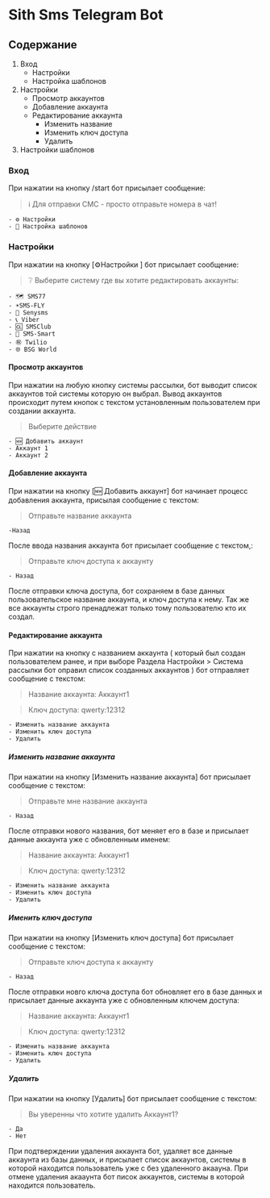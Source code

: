 # Sith Sms Telegram Bot

## Содержание
1. Вход
	- Настройки
	- Настройка шаблонов
2. Настройки
	- Просмотр аккаунтов
    - Добавление аккаунта
	- Редактирование аккаунта
      - Изменить название
      - Изменить ключ доступа
      - Удалить
3. Настройки шаблонов

### Вход
При нажатии на кнопку /start бот присылает сообщение:
>ℹ️ Для отправки СМС - просто отправьте номера в чат!

	- ⚙️ Настройки 
	- 🔨 Настройка шаблонов

### Настройки
При нажатии на кнопку [⚙️Настройки ]  бот присылает сообщение:
>❔ Выберите систему где вы хотите редактировать аккаунты:
    
    - 🗺 SMS77
    - ☀️SMS-FLY
    - 📱 Senysms
    - 📞 Viber
    - 🆑 SMSClub
    - 📲 SMS-Smart
    - ㊗️ Twilio
    - 🌐 BSG World

#### Просмотр аккаунтов
При нажатии на любую кнопку системы рассылки, бот выводит список аккаунтов той системы которую он выбрал. Вывод аккаунтов происходит путем кнопок с текстом установленным пользователем при создании аккаунта. 

>Выберите действие

    - 🆕 Добавить аккаунт
    - Аккаунт 1
    - Аккаунт 2

#### Добавление аккаунта
При нажатии на кнопку [🆕 Добавить аккаунт] бот начинает процесс добавления аккаунта, присылая сообщение с текстом:
> Отправьте название аккаунта
    
    -Назад

После ввода названия аккаунта бот присылает сообщение с текстом,:
> Отправьте ключ доступа к аккаунту
	
    - Назад

После отправки ключа доступа, бот сохраняем в базе данных пользовательское название аккаунта, и ключ доступа к нему. Так же все аккаунты строго пренадлежат только тому пользователю кто их создал.
 
#### Редактирование аккаунта
При нажатии на кнопку с названием аккаунта ( который был создан пользователем ранее, и при выборе Раздела Настройки > Система рассылки бот оправил список созданных аккаунтов ) бот отправляет сообщение с текстом:
> Название аккаунта: Аккаунт1

> Ключ доступа: qwerty:12312

    - Изменить название аккаунта
    - Изменить ключ доступа
    - Удалить

##### Изменить название аккаунта
При нажатии на кнопку [Изменить название аккаунта] бот присылает сообщение с текстом:
> Отправьте мне название аккаунта

    - Назад

После отправки нового названия, бот меняет его в базе и присылает данные аккаунта уже с обновленным именем:
> Название аккаунта: Аккаунт1

> Ключ доступа: qwerty:12312

    - Изменить название аккаунта
    - Изменить ключ доступа
    - Удалить

##### Именить ключ доступа
При нажатии на кнопку [Изменить ключ доступа] бот присылает сообщение с текстом:
> Отправьте ключ доступа к аккаунту

    - Назад

После отправки новго ключа доступа бот обновляет его в базе данных и присылает данные аккаунта уже с обновленным ключем доступа:
> Название аккаунта: Аккаунт1

> Ключ доступа: qwerty:12312

    - Изменить название аккаунта
    - Изменить ключ доступа
    - Удалить

##### Удалить
При нажатии на кнопку [Удалить] бот присылает сообщение с текстом:
> Вы уверенны что хотите удалить Аккаунт1?

    - Да
    - Нет

При подтверждении удаления аккаунта бот, удаляет все данные аккаунта из базы данных, и присылает список аккаунтов, системы в которой находится пользователь уже с без удаленного акаауна.
При отмене удаления акааунта бот писок аккаунтов, системы в которой находится пользователь.